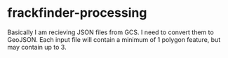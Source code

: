 # frackfinder-processing

Basically I am recieving JSON files from GCS. I need to convert them to GeoJSON. 
Each input file will contain a minimum of 1 polygon feature, but may contain up to 3.
